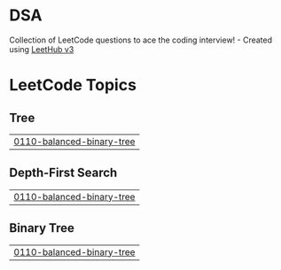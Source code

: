 # DSA
Collection of LeetCode questions to ace the coding interview! - Created using [LeetHub v3](https://github.com/raphaelheinz/LeetHub-3.0)

<!---LeetCode Topics Start-->
# LeetCode Topics
## Tree
|  |
| ------- |
| [0110-balanced-binary-tree](https://github.com/ShikharrGuptaa/DSA/tree/master/0110-balanced-binary-tree) |
## Depth-First Search
|  |
| ------- |
| [0110-balanced-binary-tree](https://github.com/ShikharrGuptaa/DSA/tree/master/0110-balanced-binary-tree) |
## Binary Tree
|  |
| ------- |
| [0110-balanced-binary-tree](https://github.com/ShikharrGuptaa/DSA/tree/master/0110-balanced-binary-tree) |
<!---LeetCode Topics End-->